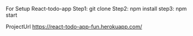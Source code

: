 For Setup React-todo-app
 Step1: git clone 
 Step2: npm install
 step3: npm start
 
ProjectUrl https://react-todo-app-fun.herokuapp.com/
